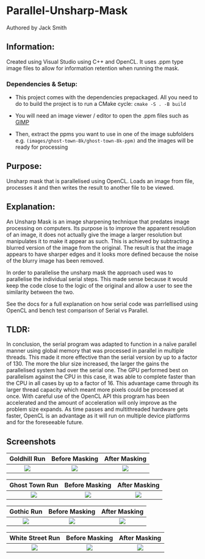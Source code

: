# Parallel-Unsharp-Mask
Authored by Jack Smith

## Information:
Created using Visual Studio using C++ and OpenCL.
It uses .ppm type image files to allow for information retention when running the mask.

### Dependencies & Setup:
- This project comes with the dependencies prepackaged. All you need to do to build the project is to run a CMake cycle:
`cmake -S . -B build`

- You will need an image viewer / editor to open the .ppm files such as [GIMP](https://www.gimp.org/)

- Then, extract the ppms you want to use in one of the image subfolders e.g. `(images/ghost-town-8k/ghost-town-8k-ppm)` and the images will be ready for processing

## Purpose:
Unsharp mask that is parallelised using OpenCL. Loads an image from file, processes it and then writes the result to another file to be viewed.

## Explanation:
An Unsharp Mask is an image sharpening technique that predates image processing on computers. Its purpose is to improve the apparent resolution of an image, it does not actually give the image a larger resolution but manipulates it to make it appear as such. This is achieved by subtracting a blurred version of the image from the original. The result is that the image appears to have sharper edges and it looks more defined because the noise of the blurry image has been removed.

In order to parallelise the unsharp mask the approach used was to parallelise the individual serial steps. This made sense because it would keep the code close to the logic of the original and allow a user to see the similarity between the two.

See the docs for a full explanation on how serial code was parrlellised using OpenCL and bench test comparison of Serial vs Parallel.

## TLDR:
In conclusion, the serial program was adapted to function in a naïve parallel manner using global memory that was processed in parallel in multiple threads. This made it more effective than the serial version by up to a factor of 130. The more the blur size increased, the larger the gains the parallelised system had over the serial one. The GPU performed best on parallelism against the CPU in this case, it was able to complete faster than the CPU in all cases by up to a factor of 16. This advantage came through its larger thread capacity which meant more pixels could be processed at once. With careful use of the OpenCL API this program has been accelerated and the amount of acceleration will only improve as the problem size expands. As time passes and multithreaded hardware gets faster, OpenCL is an advantage as it will run on multiple device platforms and for the foreseeable future.

## Screenshots
 Goldhill Run                          |    Before Masking                     | After Masking                          |
:-------------------------------------:|:-------------------------------------:|:---------------------------------------:
 ![](images/demo/goldhill-run)         | ![](images/demo/goldhill-in.PNG)      | ![](images/demo/goldhill-out.PNG)      |

 Ghost Town Run                        |    Before Masking                     | After Masking                          |
:-------------------------------------:|:-------------------------------------:|:---------------------------------------:
 ![](images/demo/ghost-town-run)       | ![](images/demo/ghost-town-8k-in.PNG) | ![](images/demo/ghost-town-8k-out.PNG) |

 Gothic Run                            |    Before Masking                     | After Masking                          |
:-------------------------------------:|:-------------------------------------:|:---------------------------------------:
 ![](images/demo/gothic-run)           | ![](images/demo/gothic-in.PNG)        | ![](images/demo/gothic-out.PNG)        |

 White Street Run                      |    Before Masking                     | After Masking                          |
:-------------------------------------:|:-------------------------------------:|:---------------------------------------:
 ![](images/demo/white-street-run)     | ![](images/demo/white-street-in.PNG)  | ![](images/demo/white-street-out.PNG)  |